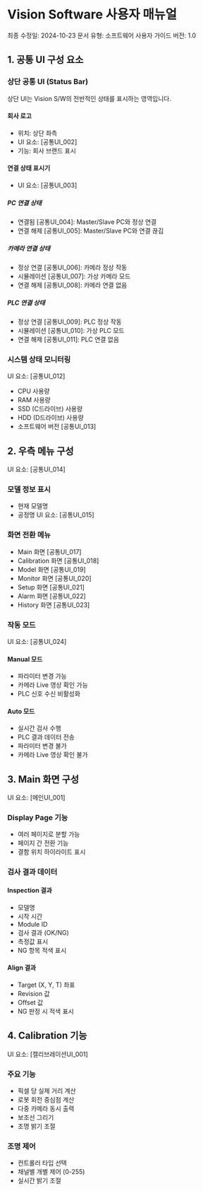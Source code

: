 # Vision Software 사용자 매뉴얼
최종 수정일: 2024-10-23
문서 유형: 소프트웨어 사용자 가이드
버전: 1.0

## **1. 공통 UI 구성 요소**
### **상단 공통 UI (Status Bar)**
상단 UI는 Vision S/W의 전반적인 상태를 표시하는 영역입니다.

#### **회사 로고**
- 위치: 상단 좌측
- UI 요소: [공통UI_002]
- 기능: 회사 브랜드 표시

#### **연결 상태 표시기**
- UI 요소: [공통UI_003]

##### **PC 연결 상태**
- 연결됨 [공통UI_004]: Master/Slave PC와 정상 연결
- 연결 해제 [공통UI_005]: Master/Slave PC와 연결 끊김

##### **카메라 연결 상태**
- 정상 연결 [공통UI_006]: 카메라 정상 작동
- 시뮬레이션 [공통UI_007]: 가상 카메라 모드
- 연결 해제 [공통UI_008]: 카메라 연결 없음

##### **PLC 연결 상태**
- 정상 연결 [공통UI_009]: PLC 정상 작동
- 시뮬레이션 [공통UI_010]: 가상 PLC 모드
- 연결 해제 [공통UI_011]: PLC 연결 없음

### **시스템 상태 모니터링**
UI 요소: [공통UI_012]
- CPU 사용량
- RAM 사용량
- SSD (C드라이브) 사용량
- HDD (D드라이브) 사용량
- 소프트웨어 버전 [공통UI_013]

## **2. 우측 메뉴 구성**
UI 요소: [공통UI_014]

### **모델 정보 표시**
- 현재 모델명
- 공정명
UI 요소: [공통UI_015]

### **화면 전환 메뉴**
- Main 화면 [공통UI_017]
- Calibration 화면 [공통UI_018]
- Model 화면 [공통UI_019]
- Monitor 화면 [공통UI_020]
- Setup 화면 [공통UI_021]
- Alarm 화면 [공통UI_022]
- History 화면 [공통UI_023]

### **작동 모드**
UI 요소: [공통UI_024]
#### **Manual 모드**
- 파라미터 변경 가능
- 카메라 Live 영상 확인 가능
- PLC 신호 수신 비활성화

#### **Auto 모드**
- 실시간 검사 수행
- PLC 결과 데이터 전송
- 파라미터 변경 불가
- 카메라 Live 영상 확인 불가

## **3. Main 화면 구성**
UI 요소: [메인UI_001]

### **Display Page 기능**
- 여러 페이지로 분할 가능
- 페이지 간 전환 기능
- 결함 위치 하이라이트 표시

### **검사 결과 데이터**
#### **Inspection 결과**
- 모델명
- 시작 시간
- Module ID
- 검사 결과 (OK/NG)
- 측정값 표시
- NG 항목 적색 표시

#### **Align 결과**
- Target (X, Y, T) 좌표
- Revision 값
- Offset 값
- NG 판정 시 적색 표시

## **4. Calibration 기능**
UI 요소: [캘리브레이션UI_001]

### **주요 기능**
- 픽셀 당 실제 거리 계산
- 로봇 회전 중심점 계산
- 다중 카메라 동시 출력
- 보조선 그리기
- 조명 밝기 조절

### **조명 제어**
- 컨트롤러 타입 선택
- 채널별 개별 제어 (0-255)
- 실시간 밝기 조절
